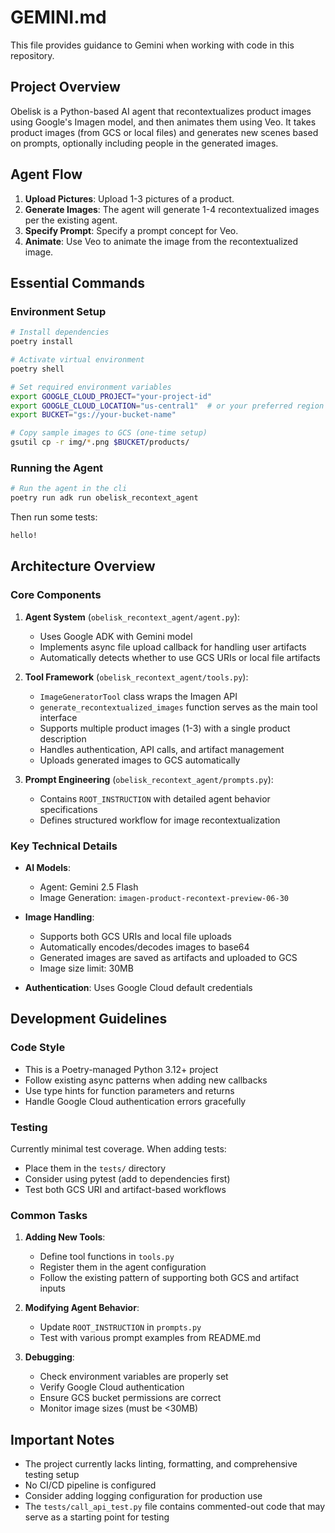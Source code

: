 # GEMINI.md

This file provides guidance to Gemini when working with code in this repository.

## Project Overview

Obelisk is a Python-based AI agent that recontextualizes product images using Google's Imagen model, and then animates them using Veo. It takes product images (from GCS or local files) and generates new scenes based on prompts, optionally including people in the generated images.

## Agent Flow
1. **Upload Pictures**: Upload 1-3 pictures of a product.
2. **Generate Images**: The agent will generate 1-4 recontextualized images per the existing agent.
3. **Specify Prompt**: Specify a prompt concept for Veo.
4. **Animate**: Use Veo to animate the image from the recontextualized image.

## Essential Commands

### Environment Setup
```bash
# Install dependencies
poetry install

# Activate virtual environment
poetry shell

# Set required environment variables
export GOOGLE_CLOUD_PROJECT="your-project-id"
export GOOGLE_CLOUD_LOCATION="us-central1"  # or your preferred region
export BUCKET="gs://your-bucket-name"

# Copy sample images to GCS (one-time setup)
gsutil cp -r img/*.png $BUCKET/products/
```

### Running the Agent
```bash
# Run the agent in the cli
poetry run adk run obelisk_recontext_agent
```

Then run some tests:

```bash
hello!
```

## Architecture Overview

### Core Components

1. **Agent System** (`obelisk_recontext_agent/agent.py`):
   - Uses Google ADK with Gemini model
   - Implements async file upload callback for handling user artifacts
   - Automatically detects whether to use GCS URIs or local file artifacts

2. **Tool Framework** (`obelisk_recontext_agent/tools.py`):
   - `ImageGeneratorTool` class wraps the Imagen API
   - `generate_recontextualized_images` function serves as the main tool interface
   - Supports multiple product images (1-3) with a single product description
   - Handles authentication, API calls, and artifact management
   - Uploads generated images to GCS automatically

3. **Prompt Engineering** (`obelisk_recontext_agent/prompts.py`):
   - Contains `ROOT_INSTRUCTION` with detailed agent behavior specifications
   - Defines structured workflow for image recontextualization

### Key Technical Details

- **AI Models**: 
  - Agent: Gemini 2.5 Flash
  - Image Generation: `imagen-product-recontext-preview-06-30`
  
- **Image Handling**:
  - Supports both GCS URIs and local file uploads
  - Automatically encodes/decodes images to base64
  - Generated images are saved as artifacts and uploaded to GCS
  - Image size limit: 30MB

- **Authentication**: Uses Google Cloud default credentials

## Development Guidelines

### Code Style
- This is a Poetry-managed Python 3.12+ project
- Follow existing async patterns when adding new callbacks
- Use type hints for function parameters and returns
- Handle Google Cloud authentication errors gracefully

### Testing
Currently minimal test coverage. When adding tests:
- Place them in the `tests/` directory
- Consider using pytest (add to dependencies first)
- Test both GCS URI and artifact-based workflows

### Common Tasks

1. **Adding New Tools**:
   - Define tool functions in `tools.py`
   - Register them in the agent configuration
   - Follow the existing pattern of supporting both GCS and artifact inputs

2. **Modifying Agent Behavior**:
   - Update `ROOT_INSTRUCTION` in `prompts.py`
   - Test with various prompt examples from README.md

3. **Debugging**:
   - Check environment variables are properly set
   - Verify Google Cloud authentication
   - Ensure GCS bucket permissions are correct
   - Monitor image sizes (must be <30MB)

## Important Notes

- The project currently lacks linting, formatting, and comprehensive testing setup
- No CI/CD pipeline is configured
- Consider adding logging configuration for production use
- The `tests/call_api_test.py` file contains commented-out code that may serve as a starting point for testing
